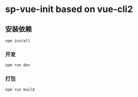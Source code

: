 # sp-vue-init based on vue-cli2

## 安装依赖
```
npm install
```

### 开发
```
npm run dev
```

### 打包
```
npm run build
```

